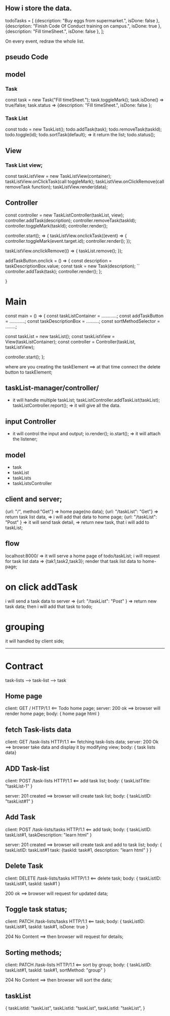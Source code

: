  ## How i store the data.
todoTasks = [
  {description: "Buy eggs from supermarket.", isDone: false },
  {description: "Finish Code Of Conduct training on campus.", isDone: true },
  {description: "Fill timeSheet.", isDone: false },
];

On every event, redraw the whole list.

## pseudo Code

## model
### Task
const task = new Task("Fill timeSheet.");
task.toggleMark();
task.isDone() => true/false;
task.status => {description: "Fill timeSheet.", isDone: false };

### Task List
const todo = new TaskList();
todo.addTask(task);
todo.removeTask(taskId);
todo.toggle(id);
todo.sortTask(default); => it return the list;
todo.status();

## View
### Task List view;

const taskListView = new TaskListView(container);
taskListView.onClickTask(call toggleMark);
taskListView.onClickRemove(call removeTask function);
taskListView.render(data);

## Controller
const controller = new TaskListController(taskList, view);
controller.addTask(description);
controller.removeTask(taskId);
controller.toggleMark(taskId);
controller.render();

controller.start(); => {
 taskListView.onclickTask((event) => {
   controller.toggleMark(event.target.id);
   controller.render();
  });

 taskListView.onclickRemove(() => {
  taskList.remove(); 
  });

   addTaskButton.onclick = () => {
   const description = taskDescriptionBox.value; 
   const task = new Task(description);
  `` controller.addTask(task);
   controller.render();
  };

}

# Main

const main = () => {
  const taskListContainer = ............;
  const addTaskButton = ............;
  const taskDescriptionBox = ..........; 
  const sortMethodSelector = ........;

  const taskList = new taskList();
  const taskListView = View(taskListContainer);
  const controller = Controller(taskList, taskListView);

  controller.start();
};


where are you creating the taskElement ==> at that time connect the delete button to 
taskElement;

## taskList-manager/controller/
- it will handle multiple taskList;
taskListController.addTaskList(taskList);
taskListController.report(); => it will give all the data.

## input Controller
- it will control the input and output;
io.render();
io.start(); => it will attach the listener;

## model
- task
- taskList
- taskLists
- taskListsController


## client and server;
{url: "/", method:"Get"} => home page(no data);
{url: "/taskList": "Get"} => return task list data, => i will add that data to home page;
{url: "/taskList": "Post" } => it will send task detail, => return new task, that i will add to taskList;

## flow 
localhost:8000/ => it will serve a home page of todo/taskList;
i will request for task list data => {tak1,task2,task3};
render that task list data to home-page;

# on click addTask
i will send a task data to server => {url: "/taskList": "Post" } => return new task data;
then i will add that task to todo;

# grouping 
it will handled by client side;

---------------------------------------------------------------------

# Contract
task-lists --> task-list --> task

## Home page
client: GET / HTTP/1.1 <== Todo home page;
server: 200 ok ==> browser will render home page;
body: {
  home page html
  }

## fetch Task-lists data
client: GET /task-lists HTTP/1.1 <== fetching task-lists data;
server: 200 Ok ==> browser take data and display it by modifying view;
body: { task lists data}

## ADD Task-list
client: POST /task-lists HTTP/1.1 <== add task list;
body: {
  taskListTitle: "taskList-1"
  } 

server: 201 created ==> browser will create task list;
body: {
  taskListID: "taskList#1"
  }

## Add Task
client: POST /task-lists/tasks HTTP/1.1 <== add task;
body: {
  taskListID: taskList#1,
 taskDescription: "learn html" 
}

server: 201 created ==> browser will create task and add to task list;
body: {
  taskListID: taskList#1
  task: {taskId: task#1, description: "learn html" }
  }

## Delete Task
client: DELETE /task-lists/tasks HTTP/1.1 <== delete task;
body: {
  taskListID: taskList#1,
  taskId: task#1
}

200 ok ==> browser will request for updated data;

## Toggle task status;
client: PATCH /task-lists/tasks HTTP/1.1 <==  task;
body: {
  taskListID: taskList#1,
  taskId: task#1,
  isDone: true
}

204 No Content ==> then browser will request for details; 

## Sorting methods;
client: PATCH /task-lists HTTP/1.1 <== sort by group;
body: {
  taskListID: taskList#1,
  taskId: task#1,
  sortMethod: "group"
}

204 No Content ==> then browser will sort the data; 


## taskList 
{
  taskListId: "taskList",
  taskListId: "taskList",
  taskListId: "taskList",
}